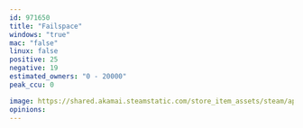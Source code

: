 ```yaml
---
id: 971650
title: "Failspace"
windows: "true"
mac: "false"
linux: false
positive: 25
negative: 19
estimated_owners: "0 - 20000"
peak_ccu: 0

image: https://shared.akamai.steamstatic.com/store_item_assets/steam/apps/971650/header.jpg?t=1582322627
opinions:
---
```

